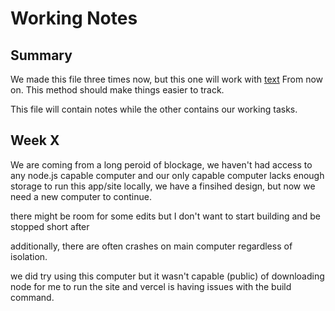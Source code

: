 # Working Notes

## Summary

We made this file three times now, but this one will work with [text](Tasks.md) From now on. This method should make things easier to track. 

This file will contain notes while the other contains our working tasks. 

## Week X

We are coming from a long peroid of blockage, we haven't had access to any node.js capable computer and our only capable computer lacks enough storage to run this app/site locally, we have a finsihed design, but now we need a new computer to continue. 

there might be room for some edits but I don't want to start building and be stopped short after

additionally, there are often crashes on main computer regardless of isolation. 

we did try using this computer but it wasn't capable (public) of downloading node for me to run the site and vercel is having issues with the build command. 

